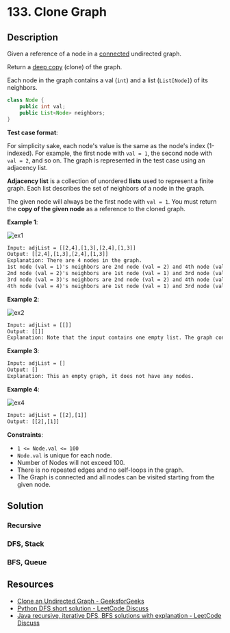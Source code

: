 # 133. Clone Graph

## Description

Given a reference of a node in a [connected](https://en.wikipedia.org/wiki/Connectivity_(graph_theory)#Connected_graph) undirected graph.

Return a [deep copy](https://en.wikipedia.org/wiki/Object_copying#Deep_copy) (clone) of the graph.

Each node in the graph contains a val (`int`) and a list (`List[Node]`) of its neighbors.

```java
class Node {
    public int val;
    public List<Node> neighbors;
}
```

**Test case format**:

For simplicity sake, each node's value is the same as the node's index (1-indexed). For example, the first node with `val = 1`, the second node with `val = 2`, and so on. The graph is represented in the test case using an adjacency list.

**Adjacency list** is a collection of unordered **lists** used to represent a finite graph. Each list describes the set of neighbors of a node in the graph.

The given node will always be the first node with `val = 1`. You must return the **copy of the given node** as a reference to the cloned graph.

**Example 1**:

![ex1](https://assets.leetcode.com/uploads/2019/11/04/133_clone_graph_question.png)

```txt
Input: adjList = [[2,4],[1,3],[2,4],[1,3]]
Output: [[2,4],[1,3],[2,4],[1,3]]
Explanation: There are 4 nodes in the graph.
1st node (val = 1)'s neighbors are 2nd node (val = 2) and 4th node (val = 4).
2nd node (val = 2)'s neighbors are 1st node (val = 1) and 3rd node (val = 3).
3rd node (val = 3)'s neighbors are 2nd node (val = 2) and 4th node (val = 4).
4th node (val = 4)'s neighbors are 1st node (val = 1) and 3rd node (val = 3).
```

**Example 2**:

![ex2](https://assets.leetcode.com/uploads/2020/01/07/graph.png)

```txt
Input: adjList = [[]]
Output: [[]]
Explanation: Note that the input contains one empty list. The graph consists of only one node with val = 1 and it does not have any neighbors.
```

**Example 3**:

```txt
Input: adjList = []
Output: []
Explanation: This an empty graph, it does not have any nodes.
```

**Example 4**:

![ex4](https://assets.leetcode.com/uploads/2020/01/07/graph-1.png)

```txt
Input: adjList = [[2],[1]]
Output: [[2],[1]]
```

**Constraints**:

* `1 <= Node.val <= 100`
* `Node.val` is unique for each node.
* Number of Nodes will not exceed 100.
* There is no repeated edges and no self-loops in the graph.
* The Graph is connected and all nodes can be visited starting from the given node.

## Solution

### Recursive

### DFS, Stack

### BFS, Queue

## Resources

* [Clone an Undirected Graph - GeeksforGeeks](https://www.geeksforgeeks.org/clone-an-undirected-graph/)
* [Python DFS short solution - LeetCode Discuss](https://leetcode.com/problems/clone-graph/discuss/42354/Python-DFS-short-solution)
* [Java recursive, iterative DFS, BFS solutions with explanation - LeetCode Discuss](https://leetcode.com/problems/clone-graph/discuss/199890/java-recursive-iterative-dfs-bfs-solutions-with-explanation)
